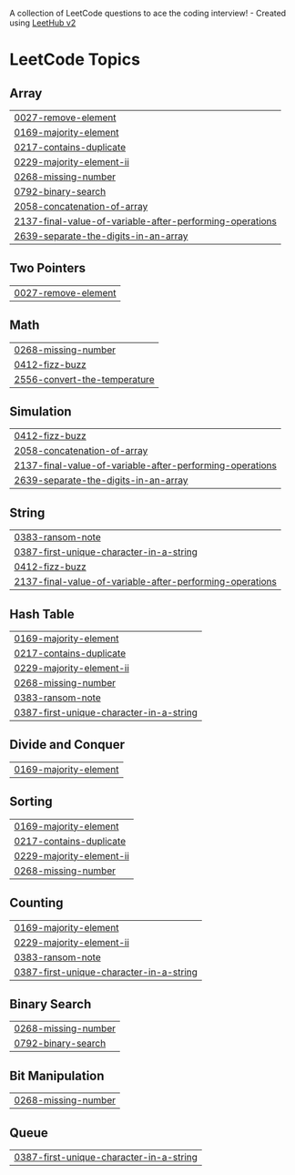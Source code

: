 A collection of LeetCode questions to ace the coding interview! - Created using [LeetHub v2](https://github.com/arunbhardwaj/LeetHub-2.0)
<!---LeetCode Topics Start-->
# LeetCode Topics
## Array
|  |
| ------- |
| [0027-remove-element](https://github.com/tedacodder/myleetcode_solution/tree/master/0027-remove-element) |
| [0169-majority-element](https://github.com/tedacodder/myleetcode_solution/tree/master/0169-majority-element) |
| [0217-contains-duplicate](https://github.com/tedacodder/myleetcode_solution/tree/master/0217-contains-duplicate) |
| [0229-majority-element-ii](https://github.com/tedacodder/myleetcode_solution/tree/master/0229-majority-element-ii) |
| [0268-missing-number](https://github.com/tedacodder/myleetcode_solution/tree/master/0268-missing-number) |
| [0792-binary-search](https://github.com/tedacodder/myleetcode_solution/tree/master/0792-binary-search) |
| [2058-concatenation-of-array](https://github.com/tedacodder/myleetcode_solution/tree/master/2058-concatenation-of-array) |
| [2137-final-value-of-variable-after-performing-operations](https://github.com/tedacodder/myleetcode_solution/tree/master/2137-final-value-of-variable-after-performing-operations) |
| [2639-separate-the-digits-in-an-array](https://github.com/tedacodder/myleetcode_solution/tree/master/2639-separate-the-digits-in-an-array) |
## Two Pointers
|  |
| ------- |
| [0027-remove-element](https://github.com/tedacodder/myleetcode_solution/tree/master/0027-remove-element) |
## Math
|  |
| ------- |
| [0268-missing-number](https://github.com/tedacodder/myleetcode_solution/tree/master/0268-missing-number) |
| [0412-fizz-buzz](https://github.com/tedacodder/myleetcode_solution/tree/master/0412-fizz-buzz) |
| [2556-convert-the-temperature](https://github.com/tedacodder/myleetcode_solution/tree/master/2556-convert-the-temperature) |
## Simulation
|  |
| ------- |
| [0412-fizz-buzz](https://github.com/tedacodder/myleetcode_solution/tree/master/0412-fizz-buzz) |
| [2058-concatenation-of-array](https://github.com/tedacodder/myleetcode_solution/tree/master/2058-concatenation-of-array) |
| [2137-final-value-of-variable-after-performing-operations](https://github.com/tedacodder/myleetcode_solution/tree/master/2137-final-value-of-variable-after-performing-operations) |
| [2639-separate-the-digits-in-an-array](https://github.com/tedacodder/myleetcode_solution/tree/master/2639-separate-the-digits-in-an-array) |
## String
|  |
| ------- |
| [0383-ransom-note](https://github.com/tedacodder/myleetcode_solution/tree/master/0383-ransom-note) |
| [0387-first-unique-character-in-a-string](https://github.com/tedacodder/myleetcode_solution/tree/master/0387-first-unique-character-in-a-string) |
| [0412-fizz-buzz](https://github.com/tedacodder/myleetcode_solution/tree/master/0412-fizz-buzz) |
| [2137-final-value-of-variable-after-performing-operations](https://github.com/tedacodder/myleetcode_solution/tree/master/2137-final-value-of-variable-after-performing-operations) |
## Hash Table
|  |
| ------- |
| [0169-majority-element](https://github.com/tedacodder/myleetcode_solution/tree/master/0169-majority-element) |
| [0217-contains-duplicate](https://github.com/tedacodder/myleetcode_solution/tree/master/0217-contains-duplicate) |
| [0229-majority-element-ii](https://github.com/tedacodder/myleetcode_solution/tree/master/0229-majority-element-ii) |
| [0268-missing-number](https://github.com/tedacodder/myleetcode_solution/tree/master/0268-missing-number) |
| [0383-ransom-note](https://github.com/tedacodder/myleetcode_solution/tree/master/0383-ransom-note) |
| [0387-first-unique-character-in-a-string](https://github.com/tedacodder/myleetcode_solution/tree/master/0387-first-unique-character-in-a-string) |
## Divide and Conquer
|  |
| ------- |
| [0169-majority-element](https://github.com/tedacodder/myleetcode_solution/tree/master/0169-majority-element) |
## Sorting
|  |
| ------- |
| [0169-majority-element](https://github.com/tedacodder/myleetcode_solution/tree/master/0169-majority-element) |
| [0217-contains-duplicate](https://github.com/tedacodder/myleetcode_solution/tree/master/0217-contains-duplicate) |
| [0229-majority-element-ii](https://github.com/tedacodder/myleetcode_solution/tree/master/0229-majority-element-ii) |
| [0268-missing-number](https://github.com/tedacodder/myleetcode_solution/tree/master/0268-missing-number) |
## Counting
|  |
| ------- |
| [0169-majority-element](https://github.com/tedacodder/myleetcode_solution/tree/master/0169-majority-element) |
| [0229-majority-element-ii](https://github.com/tedacodder/myleetcode_solution/tree/master/0229-majority-element-ii) |
| [0383-ransom-note](https://github.com/tedacodder/myleetcode_solution/tree/master/0383-ransom-note) |
| [0387-first-unique-character-in-a-string](https://github.com/tedacodder/myleetcode_solution/tree/master/0387-first-unique-character-in-a-string) |
## Binary Search
|  |
| ------- |
| [0268-missing-number](https://github.com/tedacodder/myleetcode_solution/tree/master/0268-missing-number) |
| [0792-binary-search](https://github.com/tedacodder/myleetcode_solution/tree/master/0792-binary-search) |
## Bit Manipulation
|  |
| ------- |
| [0268-missing-number](https://github.com/tedacodder/myleetcode_solution/tree/master/0268-missing-number) |
## Queue
|  |
| ------- |
| [0387-first-unique-character-in-a-string](https://github.com/tedacodder/myleetcode_solution/tree/master/0387-first-unique-character-in-a-string) |
<!---LeetCode Topics End-->